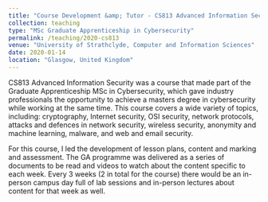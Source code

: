 ```yaml
---
title: "Course Development &amp; Tutor - CS813 Advanced Information Security"
collection: teaching
type: "MSc Graduate Apprenticeship in Cybersecurity"
permalink: /teaching/2020-cs813
venue: "University of Strathclyde, Computer and Information Sciences"
date: 2020-01-14
location: "Glasgow, United Kingdom"
---
```


CS813 Advanced Information Security was a course that made part of the Graduate Apprenticeship MSc in Cybersecurity, which
gave industry professionals the opportunity to achieve a masters degree in cybersecurity while working at the same time.
This course covers a wide variety of topics, including: cryptography, Internet security, OSI security, network protocols,
attacks and defences in network security, wireless security, anonymity and machine learning, malware, and web and email
security.

For this course, I led the development of lesson plans, content and marking and assessment. The GA programme was delivered
as a series of documents to be read and videos to watch about the content specific to each week. Every 3 weeks (2 in
total for the course) there would be an in-person campus day full of lab sessions and in-person lectures about content
for that week as well.